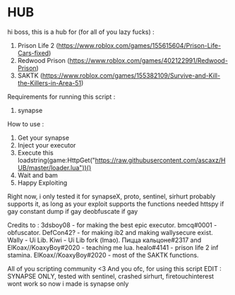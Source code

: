 # HUB
hi boss, this is a hub for (for all of you lazy fucks) :
1. Prison Life 2 (https://www.roblox.com/games/155615604/Prison-Life-Cars-fixed)
2. Redwood Prison (https://www.roblox.com/games/402122991/Redwood-Prison)
3. SAKTK (https://www.roblox.com/games/155382109/Survive-and-Kill-the-Killers-in-Area-51)

Requirements for running this script : 
1. synapse

How to use :
1. Get your synapse
2. Inject your executor
3. Execute this 
loadstring(game:HttpGet("https://raw.githubusercontent.com/ascaxz/HUB/master/loader.lua"))()
4. Wait and bam
5. Happy Exploiting

Right now, i only tested it for synapseX, proto, sentinel, sirhurt probably supports it, as long as your exploit supports the functions needed
httspy if gay
constant dump if gay
deobfuscate if gay

Credits to :
3dsboy08 - for making the best epic executor.
bmcq#0001 - obfuscator.
DefCon42? - for making ib2 and making wallysecure exist.
Wally - Ui Lib.
Kiwi - Ui Lib fork (lmao).
Пицца кальцоне#2317 and ElKoax//KoaxyBoy#2020 - teaching me lua.
healo#4141 - prison life 2 inf stamina.
ElKoax//KoaxyBoy#2020 - most of the SAKTK functions.

All of you scripting community <3
And you ofc, for using this script
EDIT : SYNAPSE ONLY, tested with sentinel, crashed
sirhurt, firetouchinterest wont work
so now i made is synapse only
